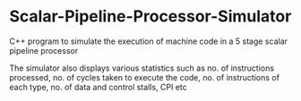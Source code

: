 # Scalar-Pipeline-Processor-Simulator
C++ program to simulate the execution of machine code in a 5 stage scalar pipeline processor 

The simulator also displays various statistics such as no. of instructions processed, no. of cycles taken to execute the code, no. of instructions of each type, no. of data and control stalls, CPI etc
